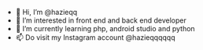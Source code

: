 - 👋 Hi, I’m @hazieqq
- 👀 I’m interested in front end and back end developer
- 🌱 I’m currently learning php, android studio and python
- 📫 Do visit my Instagram account @hazieqqqqqq


